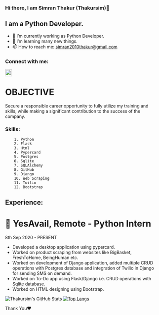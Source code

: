 ### Hi there, I am Simran Thakur (Thakursim)👋
 
## I am a Python Developer. 

- 🔭 I’m currently working as Python Developer. 
- 🌱 I’m learning many new things.
- 📫 How to reach me: simran2010thakur@gmail.com

### Connect with me:

[<img align="left" alt="codeSTACKr | LinkedIn" width="22px" src="https://cdn.jsdelivr.net/npm/simple-icons@v3/icons/linkedin.svg" />](https://www.linkedin.com/in/simran-thakur-b260031b2/)


<br />

# OBJECTIVE
Secure a responsible career opportunity to fully utilize my training and skills, while making a significant contribution to the success of the company.


### Skills:

        1. Python
        2. Flask
        3. Html
        4. Pypercard
        5. Postgres
        6. Sqlite
        7. SQLAlchemy
        8. GitHub
        9. Django
        10. Web Scraping
        11. Twilio
        12. Bootstrap

## Experience:
# 🏢  YesAvail,  Remote - Python Intern
8th Sep 2020 - PRESENT
-  Developed a desktop application using pypercard.
-  Worked on product scraping from websites like BigBasket, FreshToHome, BeingHuman etc.
-  Worked on development of Django application, added multiple CRUD operations with Postgres database and integration of Twilio in Django for sending SMS on demand. 
-  Worked on To-Do app using Flask/Django i.e. CRUD operations with Sqlite database.
-  Worked on HTML designing using Bootstrap.
 
<!-- ## EDUCATION
- Shri Shikshayatan College, Kolkata -B.com(H)
2016 - 2019
60%
- Balika Siksha Sadan, Kolkata - Higher Secondary
2014 -2016
78%
- Gyan Bharati Vidyalaya, Kolkata - Madhyamik
2000-2014
78%          -->

<img align="left" alt="Thakursim's GitHub Stats" src="https://github-readme-stats.codestackr.vercel.app/api?username=Thakursim&show_icons=true&hide_border=true" />

[![Top Langs](https://github-readme-stats.vercel.app/api/top-langs/?username=Thakursim)](https://github.com/anuraghazra/github-readme-stats)

Thank You❤ 






